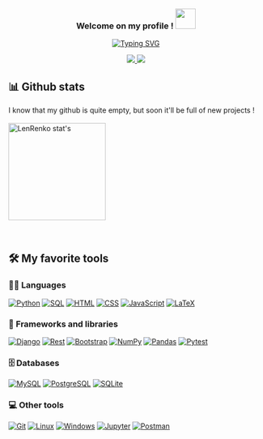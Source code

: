 <!-- Header section -->
<h3 align="center">
Welcome on my profile ! <img src="https://media.giphy.com/media/JvxG1YZ5BcSy1GU0DN/giphy.gif" width="40">
</h3>

<!-- Animated svg typing-->
<p align="center">
  <a href="https://git.io/typing-svg">
    <img src="https://len-readme-typing-svg.herokuapp.com/?font=Fira+Code&center=true&duration=4000&pause=1000&color=F74F11&width=435&lines=Python+back-end+developer;Science+and+space+lover;Always+looking+for+aliens" alt="Typing SVG" /></a>
</p>

<!-- Social Icons -->

<p align="center">
  <a href="https://www.linkedin.com/in/kim-charles-rimbault/">
    <img src="https://img.shields.io/badge/LinkedIn-0077B5?style=for-the-badge&logo=linkedin&logoColor=white"/>
  </a>
  <a href="mailto:kimcharles.rimbault@protonmail.com">
    <img src="https://img.shields.io/badge/ProtonMail-8B89CC?style=for-the-badge&logo=protonmail&logoColor=white">
  </a>
</p>


<!-- Github streak 
<p align="center">
<img src="https://streak-stats.demolab.com?user=lenrenko&theme=dark&hide_border=true&date_format=j%20M%5B%20Y%5D&currStreakNum=DD5015&ring=DD5015&fire=DD5015&sideLabels=DD5015&dates=DD6F6F)](https://git.io/streak-stats">
</p>
-->


## 📊 Github stats

<!-- Stats -->
I know that my github is quite empty, but soon it'll be full of new projects !  
<br/>
  <a href="https://github.com/anuraghazra/github-readme-stats"><img alt="LenRenko stat's" src="https://github-readme-stats.vercel.app/api/?username=LenRenko&show_icons=true&include_all_commits=true&count_private=true&theme=react&hide_border=true&bg_color=1F222E&title_color=DD5015&icon_color=DD5015" height="192px"/></a>
  <!--
  <a href="https://github.com/anuraghazra/github-readme-stats"><img alt="LenRenko''s Top Languages" src="https://github-readme-stats.vercel.app/api/top-langs/?username=LenRenko&langs_count=8&layout=compact&theme=react&hide_border=true&bg_color=1F222E&title_color=F85D7F&icon_color=F8D866&hide=Jupyter%20Notebook" height="192px"/></a>
-->
<br/>
<!--
<b>Note:</b> Top languages is only a metric of the languages my public code consists of and doesn't reflect experience or skill level.
-->


## 🛠️ My favorite tools
### 👨‍💻 Languages
<!-- Tools -->
  <a href="https://github.com/search?q=user%3ADenverCoder1+language%3Apython"><img alt="Python" src="https://img.shields.io/badge/Python-14354C.svg?logo=python&logoColor=white"></a>
  <a href="https://github.com/search?q=user%3ADenverCoder1+language%3Asql"><img alt="SQL" src="https://custom-icon-badges.demolab.com/badge/SQL-025E8C.svg?logo=database&logoColor=white"></a>
  <a href="https://github.com/search?q=user%3ADenverCoder1+language%3Ahtml"><img alt="HTML" src="https://img.shields.io/badge/HTML-E34F26.svg?logo=html5&logoColor=white"></a>
  <a href="https://github.com/search?q=user%3ADenverCoder1+language%3Acss"><img alt="CSS" src="https://img.shields.io/badge/CSS-1572B6.svg?logo=css3&logoColor=white"></a>
  <a href="https://github.com/search?q=user%3ADenverCoder1+language%3Ajavascript"><img alt="JavaScript" src="https://img.shields.io/badge/JavaScript-F7DF1E.svg?logo=javascript&logoColor=black"></a>
  <a href="https://github.com/search?q=user%3ADenverCoder1+language%3Atex"><img alt="LaTeX" src="https://img.shields.io/badge/LaTeX-008080.svg?logo=LaTeX&logoColor=white"></a>
 
 ### 🧰 Frameworks and libraries
 <a href="#"><img alt="Django" src="https://img.shields.io/badge/-Django-092E20.svg?logo=django&logoColor=white"></a>
 <a href="#"><img alt="Rest" src="https://img.shields.io/badge/DRF-276DC3.svg?logo=django&logoColor=white"></a>
 <a href="#"><img alt="Bootstrap" src="https://img.shields.io/badge/Bootstrap-7952B3.svg?logo=bootstrap&logoColor=white"></a>
 <a href="#"><img alt="NumPy" src="https://img.shields.io/badge/Numpy-013243.svg?logo=numpy&logoColor=white"></a>
 <a href="#"><img alt="Pandas" src="https://img.shields.io/badge/Pandas-150458.svg?logo=pandas&logoColor=white"></a>
 <a href="#"><img alt="Pytest" src="https://img.shields.io/badge/Pytest-0A9EDC.svg?logo=pytest&logoColor=white"></a>
 
### 🗄️ Databases
  <a href="#"><img alt="MySQL" src="https://img.shields.io/badge/MySQL-00f.svg?logo=mysql&logoColor=white"></a>
  <a href="#"><img alt="PostgreSQL" src ="https://img.shields.io/badge/PostgreSQL-316192.svg?logo=postgresql&logoColor=white"></a>
  <a href="#"><img alt="SQLite" src ="https://img.shields.io/badge/SQLite-07405e.svg?logo=sqlite&logoColor=white"></a>
 
### 💻 Other tools
  <a href="#"><img alt="Git" src="https://img.shields.io/badge/Git-F05033.svg?logo=git&logoColor=white"></a>
  <a href="#"><img alt="Linux" src="https://img.shields.io/badge/Linux-FFEA00?logo=linux&logoColor=black"></a>
  <a href="#"><img alt="Windows" src="https://img.shields.io/badge/Windows-00C8FF?logo=windows&logoColor=white"></a>
  <a href="#"><img alt="Jupyter" src="https://img.shields.io/badge/Jupyter-F37626.svg?logo=Jupyter&logoColor=white"></a>
  <a href="#"><img alt="Postman" src="https://img.shields.io/badge/Postman-FF6C37?logo=postman&logoColor=white"></a>
